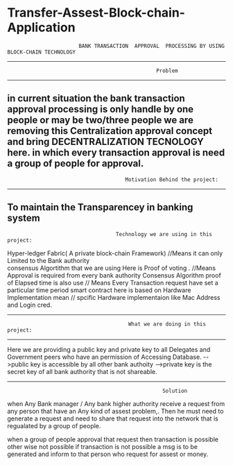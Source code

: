 # Transfer-Assest-Block-chain-Application


                           BANK TRANSACTION  APPROVAL  PROCESSING BY USING BLOCK-CHAIN TECHNOLOGY
---------------------------------------------------------------------------------------------------------------------------------
                                                    Problem
-----------------------------
in current situation the bank transaction approval processing is only handle by one people or may be two/three people
we are removing this Centralization approval concept and bring DECENTRALIZATION TECNOLOGY here.
in which every transaction approval is need a group of people for approval.
-----------------------------
                                          Motivation Behind the project: 
---------------------------------------
To maintain the Transparencey in banking system
-------------------------------------

                                       Technology we are using in this project:

Hyper-ledger Fabric( A private block-chain Framework)                       //Means it can only Limited to the Bank authority   
consensus Algortithm that we are using Here is Proof of voting .           //Means Approval is required from every bank authority
Consensus Algorithm proof of Elapsed time is also use        // Means Every Transaction request have set a particular time period
smart contract here is based on Hardware Implementation mean   // spcific Hardware implementaion like Mac Address and Login cred.

--------------------------------------
                                           What we are doing in this project:
-------------------------------------
Here we are providing a public key and private key to all Delegates and Government peers who have an permission of Accessing Database.
-->public key is accessible by all other bank authoity 
-->private key is the secret key of all bank authority that is not shareable.

------------------------------------
                                                      Solution
when Any Bank manager / Any bank higher authority receive a request from any person that have an Any kind of assest problem,.
Then he must need to generate a request and need to share that request into the network
that is regualated by a group of people.

 when a group of people approval that request then transaction is possible other wise not possible 
if transaction is not possible a msg is to be generated and inform to that person who request for assest or money.
